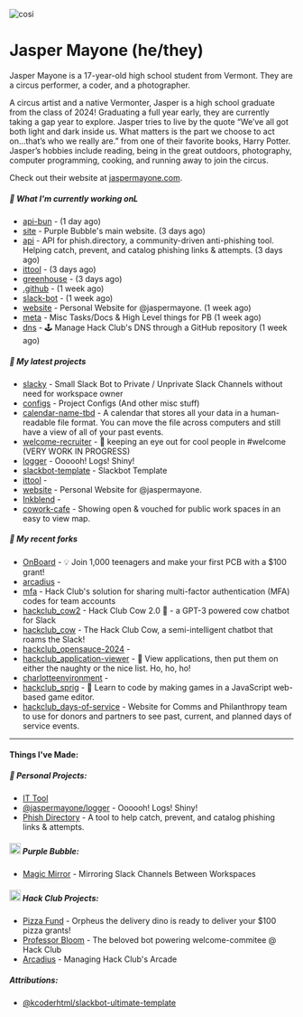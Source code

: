 ![cosi](https://github.com/jaspermayone/jaspermayone/assets/65788728/0597adb6-37c9-4db7-b6d8-1d7107b7bdd8)

# Jasper Mayone (he/they)

Jasper Mayone is a 17-year-old high school student from Vermont. They are a circus performer, a coder, and a photographer.

A circus artist and a native Vermonter, Jasper is a high school graduate from the class of 2024! Graduating a full year early, they are currently taking a gap year to explore. Jasper tries to live by the quote “We’ve all got both light and dark inside us. What matters is the part we choose to act on...that’s who we really are.” from one of their favorite books, Harry Potter. Jasper’s hobbies include reading, being in the great outdoors, photography, computer programming, cooking, and running away to join the circus.

Check out their website at [jaspermayone.com](https://jaspermayone.com).

##### 👷 What I'm currently working onL

- [api-bun](https://github.com/phish-directory/api-bun) -  (1 day ago)
- [site](https://github.com/thepurplebubble/site) - Purple Bubble's main website. (3 days ago)
- [api](https://github.com/phish-directory/api) - API for phish.directory, a community-driven anti-phishing tool. Helping catch, prevent, and catalog phishing links & attempts. (3 days ago)
- [ittool](https://github.com/jaspermayone/ittool) -  (3 days ago)
- [greenhouse](https://github.com/jaspermayone/greenhouse) -  (3 days ago)
- [.github](https://github.com/phish-directory/.github) -  (1 week ago)
- [slack-bot](https://github.com/phish-directory/slack-bot) -  (1 week ago)
- [website](https://github.com/jaspermayone/website) - Personal Website for @jaspermayone. (1 week ago)
- [meta](https://github.com/thepurplebubble/meta) - Misc Tasks/Docs & High Level things for PB (1 week ago)
- [dns](https://github.com/hackclub/dns) - 🕹 Manage Hack Club's DNS through a GitHub repository (1 week ago)

##### 🌱 My latest projects

- [slacky](https://github.com/jaspermayone/slacky) - Small Slack Bot to Private / Unprivate Slack Channels without need for workspace owner
- [configs](https://github.com/jaspermayone/configs) - Project Configs (And other misc stuff)
- [calendar-name-tbd](https://github.com/jaspermayone/calendar-name-tbd) - A calendar that stores all your data in a human-readable file format. You can move the file across computers and still have a view of all of your past events.
- [welcome-recruiter](https://github.com/jaspermayone/welcome-recruiter) - 👀 keeping an eye out for cool people in #welcome (VERY WORK IN PROGRESS)
- [logger](https://github.com/jaspermayone/logger) - Oooooh! Logs! Shiny!
- [slackbot-template](https://github.com/jaspermayone/slackbot-template) - Slackbot Template
- [ittool](https://github.com/jaspermayone/ittool) - 
- [website](https://github.com/jaspermayone/website) - Personal Website for @jaspermayone.
- [Inkblend](https://github.com/jaspermayone/Inkblend) - 
- [cowork-cafe](https://github.com/jaspermayone/cowork-cafe) - Showing open & vouched for public work spaces in an easy to view map.

##### 🍴 My recent forks

- [OnBoard](https://github.com/jaspermayone-forks/OnBoard) -  💡 Join 1,000 teenagers and make your first PCB with a $100 grant!
- [arcadius](https://github.com/jaspermayone-forks/arcadius) - 
- [mfa](https://github.com/jaspermayone-forks/mfa) - Hack Club's solution for sharing multi-factor authentication (MFA) codes for team accounts
- [hackclub_cow2](https://github.com/jaspermayone-forks/hackclub_cow2) - Hack Club Cow 2.0 🐄 - a GPT-3 powered cow chatbot for Slack
- [hackclub_cow](https://github.com/jaspermayone-forks/hackclub_cow) - The Hack Club Cow, a semi-intelligent chatbot that roams the Slack!
- [hackclub_opensauce-2024](https://github.com/jaspermayone-forks/hackclub_opensauce-2024) - 
- [hackclub_application-viewer](https://github.com/jaspermayone-forks/hackclub_application-viewer) - 🎅 View applications, then put them on either the naughty or the nice list. Ho, ho, ho!
- [charlotteenvironment](https://github.com/jaspermayone-forks/charlotteenvironment) - 
- [hackclub_sprig](https://github.com/jaspermayone-forks/hackclub_sprig) - 🍃 Learn to code by making games in a JavaScript web-based game editor.
- [hackclub_days-of-service](https://github.com/jaspermayone-forks/hackclub_days-of-service) - Website for Comms and Philanthropy team to use for donors and partners to see past, current, and planned days of service events. 

---

#### Things I've Made:

##### 🌱 Personal Projects:
- [IT Tool](https://github.com/jaspermayone/ittool)
- [@jaspermayone/logger](https://github.com/jaspermayone/logger) - Oooooh! Logs! Shiny!
- [Phish Directory](https://github.com/jaspermayone/phish.directory) - A tool to help catch, prevent, and catalog phishing links & attempts.

##### <img src="https://cdn.purplebubble.org/logo.png" width="20" height="20" /> Purple Bubble:
- [Magic Mirror](https://github.com/thepurplebubble/magic-mirror) - Mirroring Slack Channels Between Workspaces

##### <img src="https://assets.hackclub.com/icon-progress-rounded.png" width="20" height="20" /> Hack Club Projects:
- [Pizza Fund](https://github.com/hackclub/pizza-fund) - Orpheus the delivery dino is ready to deliver your $100 pizza grants!
- [Professor Bloom](https://github.com/hackclub/professor-bloom) - The beloved bot powering welcome-commitee @ Hack Club
- [Arcadius](https://github.com/hackclub/arcadius) - Managing Hack Club's Arcade

##### Attributions:
- [@kcoderhtml/slackbot-ultimate-template](https://github.com/kcoderhtml/slackbot-ultimate-template?tab=readme-ov-file#template-example)
